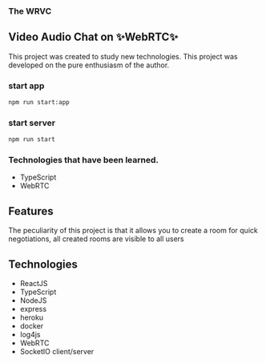 ### The WRVC
## Video Audio Chat on  ✨WebRTC✨

This project was created to study new technologies.
This project was developed on the pure enthusiasm of the author.

### start app
```sh
npm run start:app
```
### start server
```sh
npm run start
```

### Technologies that have been learned.
- TypeScript
- WebRTC

## Features
The peculiarity of this project is that it allows you to create a room for quick negotiations, all created rooms are visible to all users

## Technologies
- ReactJS
- TypeScript
- NodeJS
- express
- heroku
- docker
- log4js
- WebRTC
- SocketIO client/server

